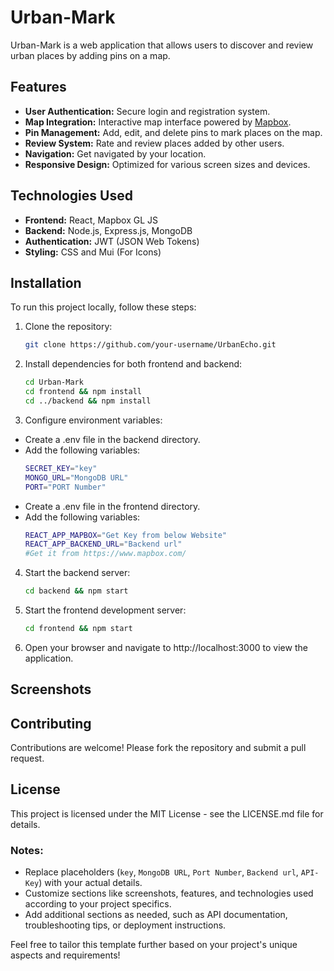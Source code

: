 # Urban-Mark

Urban-Mark is a web application that allows users to discover and review urban places by adding pins on a map.

## Features

- **User Authentication:** Secure login and registration system.
- **Map Integration:** Interactive map interface powered by [Mapbox](https://www.mapbox.com/).
- **Pin Management:** Add, edit, and delete pins to mark places on the map.
- **Review System:** Rate and review places added by other users.
- **Navigation:** Get navigated by your location.
- **Responsive Design:** Optimized for various screen sizes and devices.

## Technologies Used

- **Frontend:** React, Mapbox GL JS
- **Backend:** Node.js, Express.js, MongoDB
- **Authentication:** JWT (JSON Web Tokens)
- **Styling:** CSS and Mui (For Icons)
  
## Installation

To run this project locally, follow these steps:

1. Clone the repository:
   ```bash
   git clone https://github.com/your-username/UrbanEcho.git

2. Install dependencies for both frontend and backend:
   ```bash
   cd Urban-Mark
   cd frontend && npm install
   cd ../backend && npm install

3. Configure environment variables:
- Create a .env file in the backend directory.
- Add the following variables:
  ```bash
  SECRET_KEY="key"
  MONGO_URL="MongoDB URL"
  PORT="PORT Number"

- Create a .env file in the frontend directory.
- Add the following variables:
  ```bash
  REACT_APP_MAPBOX="Get Key from below Website"
  REACT_APP_BACKEND_URL="Backend url"
  #Get it from https://www.mapbox.com/

4. Start the backend server:
   ```bash
   cd backend && npm start

5. Start the frontend development server:
   ```bash
   cd frontend && npm start
3. Open your browser and navigate to http://localhost:3000 to view the application.

## Screenshots
## Contributing
Contributions are welcome! Please fork the repository and submit a pull request.
## License
This project is licensed under the MIT License - see the LICENSE.md file for details.

### Notes:
- Replace placeholders (`key`, `MongoDB URL`, `Port Number`, `Backend url`, `API-Key`) with your actual details.
- Customize sections like screenshots, features, and technologies used according to your project specifics.
- Add additional sections as needed, such as API documentation, troubleshooting tips, or deployment instructions.

Feel free to tailor this template further based on your project's unique aspects and requirements!
